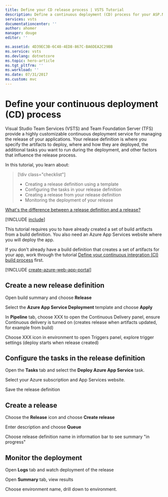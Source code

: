 ```yaml
---
title: Define your CD release process | VSTS Tutorial
description: Define a continuous deployment (CD) process for your ASP.NET Core app using Visual Studio Team Services
services: vsts
documentationcenter: ''
author: ahomer
manager: douge
editor: ''

ms.assetid: 4D39EC3B-6C48-4ED8-867C-BA6DEA2C29BB
ms.service: vsts
ms.devlang: dotnetcore
ms.topic: hero-article
ms.tgt_pltfrm: ''
ms.workload: ''
ms.date: 07/31/2017
ms.custom: mvc
---
```


# Define your continuous deployment (CD) process

Visual Studio Team Services (VSTS) and Team Foundation Server (TFS) provide
a highly customizable continuous deployment service for managing the release
of your applications. Your release definition is where you specify the artifacts
to deploy, where and how they are deployed, the additional tasks you want to run
during the deployment, and other factors that influence the release process.

In this tutorial, you learn about:

> [!div class="checklist"]
> * Creating a release definition using a template
> * Configuring the tasks in your release definition
> * Creating a release from your release definition
> * Monitoring the deployment of your release

[What's the difference between a release definition and a release?](../concepts/releases/index.md)

[!INCLUDE [include](_shared/build-prerequisites.md)]

This tutorial requires you to have already created a set of build artifacts
from a build definition. You also need an Azure App Services website where you will
deploy the app.

If you don't already have a build definition that creates a set of artifacts for your app,
work through the tutorial [Define your continuous integration (CI) build process](define-ci-build-process.md) first.

[!INCLUDE [create-azure-web-app-portal](../apps/_shared/create-azure-web-app-portal.md)]

## Create a new release definition

Open build summary and choose **Release**

Select the **Azure App Service Deployment** template and choose **Apply**

In **Pipeline** tab, choose XXX to open the Continuous Delivery panel, ensure Continuous delivery is turned on (creates release when artifacts updated, for example from build)

Choose XXX icon in environment to open Triggers panel, explore trigger settings (deploy starts when release created)

## Configure the tasks in the release definition

Open the **Tasks** tab and select the **Deploy Azure App Service** task. 

Select your Azure subscription and App Services website.

Save the release definition

## Create a release

Choose the **Release** icon and choose **Create release**

Enter description and choose **Queue**

Choose release definition name in information bar to see summary "in progress"

## Monitor the deployment

Open **Logs** tab and watch deployment of the release

Open **Summary** tab, view results

Choose environment name, drill down to environment.
